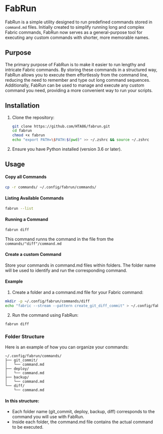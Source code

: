 # FabRun

FabRun is a simple utility designed to run predefined commands stored in `command.md` files. Initially created to simplify running long and complex Fabric commands, FabRun now serves as a general-purpose tool for executing any custom commands with shorter, more memorable names.

## Purpose

The primary purpose of FabRun is to make it easier to run lengthy and intricate Fabric commands. By storing these commands in a structured way, FabRun allows you to execute them effortlessly from the command line, reducing the need to remember and type out long command sequences. Additionally, FabRun can be used to manage and execute any custom command you need, providing a more convenient way to run your scripts.

## Installation

1. Clone the repository:
   ```sh
   git clone https://github.com/HTA86/fabrun.git
   cd fabrun
   chmod +x fabrun
   echo "export PATH=\$PATH:$(pwd)" >> ~/.zshrc && source ~/.zshrc
   ```

2.	Ensure you have Python installed (version 3.6 or later).

## Usage

#### Copy all Commands
```sh
cp -r commands/ ~/.config/fabrun/commands/
```

#### Listing Available Commands
```sh
fabrun --list
```

#### Running a Command
```sh
fabrun diff
```

This command runns the command in the file from the `commands/"diff"/command.md`


#### Create a custom Command

Store your commands in command.md files within folders. The folder name will be used to identify and run the corresponding command.

#### Example

1.	Create a folder and a command.md file for your Fabric command:

```sh
mkdir -p ~/.config/fabrun/commands/diff
echo "fabric --stream --pattern create_git_diff_commit" > ~/.config/fabrun/commands/diff/command.md
```

2.	Run the command using FabRun:

```sh
fabrun diff
```

### Folder Structure

Here is an example of how you can organize your commands:
```
~/.config/fabrun/commands/
├── git_commit/
│   └── command.md
├── deploy/
│   └── command.md
├── backup/
│   └── command.md
└── diff/
    └── command.md
```

#### In this structure:
* Each folder name (git_commit, deploy, backup, diff) corresponds to the command you will use with FabRun.
* Inside each folder, the command.md file contains the actual command to be executed.
